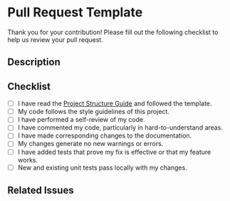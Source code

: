 # Pull Request Template

Thank you for your contribution! Please fill out the following checklist to help us review your pull request.

## Description

<!-- Please include a summary of the change and which issue is fixed. Also include relevant motivation and context. -->

## Checklist

- [ ] I have read the [Project Structure Guide](../project-template/PROJECT_STRUCTURE_GUIDE.md) and followed the template.
- [ ] My code follows the style guidelines of this project.
- [ ] I have performed a self-review of my code.
- [ ] I have commented my code, particularly in hard-to-understand areas.
- [ ] I have made corresponding changes to the documentation.
- [ ] My changes generate no new warnings or errors.
- [ ] I have added tests that prove my fix is effective or that my feature works.
- [ ] New and existing unit tests pass locally with my changes.

## Related Issues

<!-- List any related issues, e.g. Fixes #123 -->
